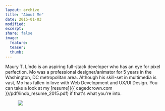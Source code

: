 ```yaml
---
layout: archive
title: "About Me"
date: 2015-01-03
modified:
excerpt:
share: false
image:
  feature:
  teaser:
  thumb:
---
```


Maury T. Líndo is an aspiring full-stack developer who has an eye for pixel perfection. Mo was a professional designer/animator for 5 years in the Washington, DC metropolitan area. Although his skill-set in multimedia is vast, Mo has fallen in love with Web Development and UX/UI Design. You can take a look at my [resume]({{ cagedcrown.com }}/pdf/lindo_resume_2015.pdf) if that's what you're into.

<figure>
    <img src="../../images/mo_headshot_circle.png"></a>
</figure>
